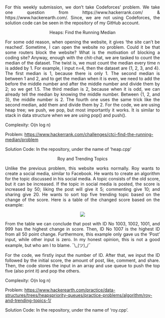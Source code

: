 <p align="justify">
For this weekly submission, we don’t take Codeforces’ problem. We take one question from https://www.hackerrank.com/ & https://www.hackerearth.com/. Since, we are not using Codeforces, the solution code can be seen in the repository of my GitHub account.

<p align="center">Heaps: Find the Running Median</p>

<p align="justify">
For some odd reason, when opening the website, it gives ‘the site can’t be reached’. Sometime, I can open the website no problem. Could it be that some routers block the website? What is the motivation of blocking a coding site? Anyway, enough with the chit-chat, we are tasked to count the median of the dataset. The twist is, we must count the median every time n is added by 1. For example, I input n=4, then the dataset are {1, 2, 3, and 4}. The first median is 1, because there is only 1. The second median is between 1 and 2, and to get the median when it is even, we need to add the before the middle number and after the middle number and divide them by 2; so we get 1.5. The third median is 2, because when it is odd, we can already tell the median by knowing the middle number. Between {1, 2, and 3}, the middle number is 2. The fourth one uses the same trick like the second median, add them and divide them by 2. For the code, we are using heap tree; we push, we pop, but most importantly it works. It is similar to stack in data structure when we are using pop() and push().
  
Complexity: O(n log n)

Problem: https://www.hackerrank.com/challenges/ctci-find-the-running-median/problem

Solution Code: In the repository, under the name of ‘heap.cpp’

<p align="center">Roy and Trending Topics</p>

<p align="justify">
Unlike the previous problem, this website works normally. Roy wants to create a social media, similar to Facebook. He wants to create an algorithm for the topic discussed in his social media. A topic consists of the old score, but it can be increased. If the topic in social media is posted, the score is increased by 50; liking the post will give it 5; commenting give 10; and sharing give 20. He wants to sort top five trending topic based on the change of the score. Here is a table of the changed score based on the example:

<p align="center">
  <img src="https://user-images.githubusercontent.com/25146223/46933773-aa37ae80-d07f-11e8-8958-c51cd80d0231.jpg">
</p>

<p align="justify">
From the table we can conclude that post with ID No 1003, 1002, 1001, and 999 has the highest change in score. Then, ID No 1007 is the highest ID from all 50 point change. Furthermore, this example only gave us the ‘Post’ input, while other input is zero. In my honest opinion, this is not a good example, but who am I to blame. ¯\_(ツ)_/¯

<p align="justify">
For the code, we firstly input the number of ID. After that, we input the ID followed by the initial score, the amount of post, like, comment, and share. Then, the code stores the input in an array and use queue to push the top five (also print it) and pop the others.
  
Complexity: O(n log n)

Problem: https://www.hackerearth.com/practice/data-structures/trees/heapspriority-queues/practice-problems/algorithm/roy-and-trending-topics-1/

Solution Code: In the repository, under the name of ‘roy.cpp’.




